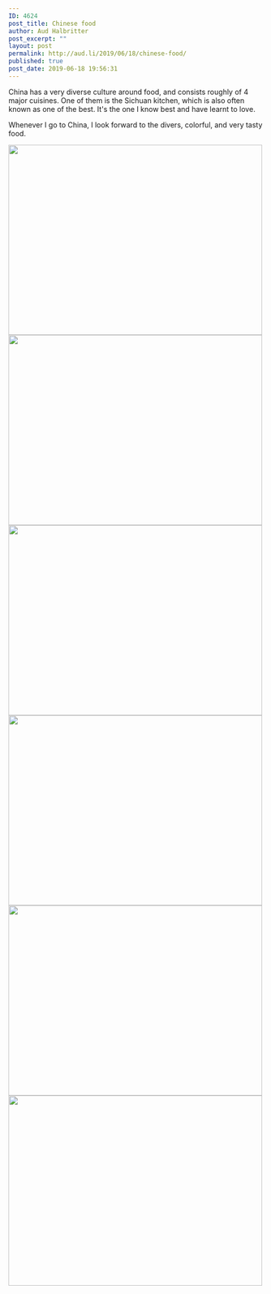 ```yaml
---
ID: 4624
post_title: Chinese food
author: Aud Halbritter
post_excerpt: ""
layout: post
permalink: http://aud.li/2019/06/18/chinese-food/
published: true
post_date: 2019-06-18 19:56:31
---
```

China has a very diverse culture around food, and consists roughly of 4 major cuisines. One of them is the Sichuan kitchen, which is also often known as one of the best. It's the one I know best and have learnt to love.

Whenever I go to China, I look forward to the divers, colorful, and very tasty food.

<img class="alignnone size-medium wp-image-4625" src="http://aud.li/wp-content/uploads/2019/06/Foto-03.06.19-13-58-12-500x375.jpg" alt="" width="500" height="375" /> <img class="alignnone size-medium wp-image-4626" src="http://aud.li/wp-content/uploads/2019/06/Foto-05.06.19-13-01-15-500x375.jpg" alt="" width="500" height="375" /> <img class="alignnone size-medium wp-image-4627" src="http://aud.li/wp-content/uploads/2019/06/Foto-06.06.19-13-31-36-500x375.jpg" alt="" width="500" height="375" /> <img class="alignnone size-medium wp-image-4628" src="http://aud.li/wp-content/uploads/2019/06/Foto-08.06.19-07-56-00-500x375.jpg" alt="" width="500" height="375" /> <img class="alignnone size-medium wp-image-4629" src="http://aud.li/wp-content/uploads/2019/06/Foto-08.06.19-07-56-07-500x375.jpg" alt="" width="500" height="375" /> <img class="alignnone size-medium wp-image-4630" src="http://aud.li/wp-content/uploads/2019/06/Foto-08.06.19-07-58-23-500x375.jpg" alt="" width="500" height="375" />
